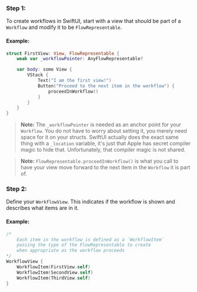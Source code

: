 ### Step 1:
To create workflows in SwiftUI, start with a view that should be part of a `Workflow` and modify it to be `FlowRepresentable`.

#### Example:
```swift
struct FirstView: View, FlowRepresentable {
    weak var _workflowPointer: AnyFlowRepresentable?

    var body: some View {
        VStack {
            Text("I am the first view!")
            Button("Proceed to the next item in the workflow") {
                proceedInWorkflow()
            }
        }
    }
}
```

> **Note:** The `_workflowPointer` is needed as an anchor point for your `Workflow`. You do not have to worry about setting it, you merely need space for it on your structs. SwiftUI actually does the exact same thing with a `_location` variable, it's just that Apple has secret compiler magic to hide that. Unfortunately, that compiler magic is not shared.

> **Note:** `FlowRepresentable.proceedInWorkflow()` is what you call to have your view move forward to the next item in the `Workflow` it is part of. 

### Step 2:
Define your `WorkflowView`. This indicates if the workflow is shown and describes what items are in it.

#### Example:
```swift
/*
    Each item in the workflow is defined as a `WorkflowItem`
    passing the type of the FlowRepresentable to create
    when appropriate as the workflow proceeds
*/
WorkflowView {
    WorkflowItem(FirstView.self)
    WorkflowItem(SecondView.self)
    WorkflowItem(ThirdView.self)
}
```
